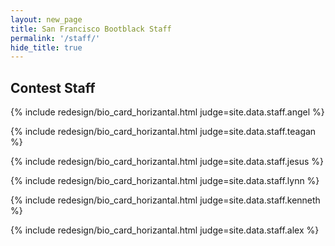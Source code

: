 ```yaml
---
layout: new_page
title: San Francisco Bootblack Staff
permalink: '/staff/'
hide_title: true
---
```


## Contest Staff

<div class="mt-5" ></div>

{% include redesign/bio_card_horizantal.html judge=site.data.staff.angel %}

<div class="mt-2" ></div>

{% include redesign/bio_card_horizantal.html judge=site.data.staff.teagan %}

<!-- <div class="mt-2" ></div>

{% include redesign/bio_card_horizantal.html judge=site.data.staff.spencer %} -->

<div class="mt-2" ></div>

{% include redesign/bio_card_horizantal.html judge=site.data.staff.jesus %}

<!-- <div class="mt-2" ></div>

{% include redesign/bio_card_horizantal.html judge=site.data.staff.ub %} -->

<div class="mt-2" ></div>

{% include redesign/bio_card_horizantal.html judge=site.data.staff.lynn %}

<div class="mt-2" ></div>

{% include redesign/bio_card_horizantal.html judge=site.data.staff.kenneth %}

<div class="mt-2" ></div>

{% include redesign/bio_card_horizantal.html judge=site.data.staff.alex %}
